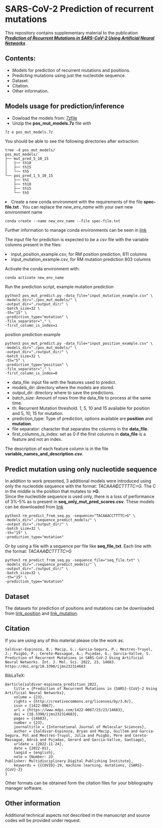 # SARS-CoV-2 Prediction of recurrent mutations  
This repository contains supplementary material to the publication **<i>[Prediction of Recurrent Mutations in SARS-CoV-2 Using Artificial Neural Networks](https://www.mdpi.com/1422-0067/23/23/14683) </i>**.  

## Contents:  
* Models for prediction of recurrent mutations and positions.  
* Predicting mutations using just the nucleotide sequence.  
* Dataset.  
* Citation.  
* Other information.  

## Models usage for prediction/inference
<ul>
<li> Dowload the models from:  <a href="https://rovira-my.sharepoint.com/:u:/g/personal/39706766-a_epp_urv_cat/EbpFCfw0L3hMunIpUs7wYK0BHyJjDkv_UFzBiun5xnSHow?e=IDvMqR">7zfile</a>  </li>
<li> Unzip the <strong>pos_mut_models.7z</strong> file with </li>  
</ul>

```bash  
7z e pos_mut_models.7z
```

You should be able to see the following directories after extraction:  
```
tree -d pos_mut_models/
pos_mut_models/
├── mut_pred_5_10_15
│   ├── th10
│   ├── th15
│   └── th5
└── pos_pred_1_5_10_15
    ├── th1
    ├── th10
    ├── th15
    └── th5
```

<li> Create a new conda environment with the requirements of the file <strong>spec-file.txt</strong> . You can replace the <i>new_env_name</i> with your own new environment name</li>
  
```
conda create --name new_env_name --file spec-file.txt
```
Further information to manage conda environments can be seen in [link](https://docs.conda.io/projects/conda/en/latest/user-guide/tasks/manage-environments.html#cloning-an-environment)   

The input file for prediction is expected to be a csv file with the variable columns present in the files:
<li>input_position_example.csv, for RM position prediction, 611 columns </li>
<li>input_mutation_example.csv, for RM mutation prediction 803 columns </li>

Activate the conda environment with:

```
conda activate new_env_name
```
Run the prediction script, example mutation prediction
```
python3 pos_mut_predict.py -data_file="input_mutation_example.csv" \
-models_dir="./pos_mut_models/" \
-output_dir="./output_dir/" \
-batch_size=32 \
-th="15" \
-prediction_type="mutation" \
-file_separator="," \
-first_column_is_index=1 
```
position prediction example
```
python3 pos_mut_predict.py -data_file="input_position_example.csv" \
-models_dir="./pos_mut_models/" \
-output_dir="./output_dir/" \
-batch_size=32 \
-th="5" \
-prediction_type="position" \
-file_separator="," \
-first_column_is_index=0 
```

* data_file: input file with the features used to predict.
* models_dir: directory where the models are stored.
* output_dir: directory where to save the predictions.
* batch_size: Amount of rows from the data_file to process at the same time. 
* th: Recurrent Mutation threshold. 1, 5, 10 and 15 available for position and 5, 10, 15 for mutation.
* prediction_type: Type of prediction, options available are **position** and **mutation**.
* file separator: character that separates the columns in the **data_file**.
* first_columns_is_index: set as 0 if the first columns in **data_file** is a feature and not an index.


The description of each feature column is in the file **variable_names_and_description.csv**.

## Predict mutation using only nucleotide sequence
In addition to work presented, 3 additional models were introduced using only the nucleotide sequence with the format: <i>TACAAA**C**CTTTTC>G</i>. The C in the middle is the position that mutates to **>G**.  
Since the nucleotide sequence is used only, there is a loss of performance of 3%-5% as is present in **seq_only_mut_pred_scores.csv**. 
These models can be downloaded from [link](https://rovira-my.sharepoint.com/:u:/g/personal/y-6848578-c_epp_urv_cat/EUO6H3_WKtdOrQNojm65KNMBEt53_vqxo0BOH8HvNJyisQ?e=OV4GRb) 
```
python3 rm_predict_from_seq.py -sequence="TACAAACCTTTTC>G" \
-models_dir="./sequence_predict_models/" \
-output_dir="./output_dir/" \
-batch_size=32 \
-th="15" \
-prediction_type="mutation"
```
Or by using a file with a sequence per file like **seq_file_txt**. Each line with the format: <i>TACAAA**C**CTTTTC>G</i>
```
python3 rm_predict_from_seq.py -sequence_file="seq_file.txt" \
-models_dir="./sequence_predict_models/" \
-output_dir="./output_dir/" \
-batch_size=32 \
-th="15" \
-prediction_type="mutation"
```
## Dataset  
The datasets for prediction of positions and mutations can be downloaded from  [link_position](https://rovira-my.sharepoint.com/:u:/g/personal/39706766-a_epp_urv_cat/EVj_jsvLMJVGnlQtYGU17bsBUUbfwKW-uuXFM2NJ4mDqKg?e=JbWzSh) and  [link_mutation](https://rovira-my.sharepoint.com/:u:/g/personal/39706766-a_epp_urv_cat/EcC_KBLrb7pDt-LnTUe_7NoBfUDGuaQoplGW23Z7Ce7LRw?e=pIiJhX).

## Citation
If you are using any of this material please cite the work as:  
```
Saldivar-Espinoza, B.; Macip, G.; Garcia-Segura, P.; Mestres-Truyol, J.; Puigbò, P.; Cereto-Massagué, A.; Pujadas, G.; Garcia-Vallve, S. Prediction of Recurrent Mutations in SARS-CoV-2 Using Artificial Neural Networks. Int. J. Mol. Sci. 2022, 23, 14683. https://doi.org/10.3390/ijms232314683
```
BibLaTeX:  
```
@article{saldivar-espinoza_prediction_2022,
	title = {Prediction of Recurrent Mutations in {SARS}-{CoV}-2 Using Artificial Neural Networks},
	volume = {23},
	rights = {http://creativecommons.org/licenses/by/3.0/},
	issn = {1422-0067},
	url = {https://www.mdpi.com/1422-0067/23/23/14683},
	doi = {10.3390/ijms232314683},
	pages = {14683},
	number = {23},
	journaltitle = {International Journal of Molecular Sciences},
	author = {Saldivar-Espinoza, Bryan and Macip, Guillem and Garcia-Segura, Pol and Mestres-Truyol, Júlia and Puigbò, Pere and Cereto-Massagué, Adrià and Pujadas, Gerard and Garcia-Vallve, Santiago},
	urldate = {2022-11-24},
	date = {2022-01},
	langid = {english},
	note = {Number: 23
Publisher: Multidisciplinary Digital Publishing Institute},
	keywords = {{COVID}-19, machine learning, mutations, {SARS}-{CoV}-2}
}
```
Other formats can be obtained form the citation files for your bibliography manager software.


## Other information
Additional technical aspects not described in the manuscript and source codes will be provided under request.